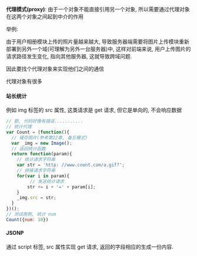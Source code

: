 **代理模式(proxy)**:  由于一个对象不能直接引用另一个对象, 所以需要通过代理对象在这两个对象之间起到中介的作用

举例:

由于用户相册模块上传的照片量越来越大, 导致服务器端需要将图片上传模块重新部署到另外一个域(可理解为另外一台服务器)中, 这样对前端来说, 用户上传图片的请求路径发生变化, 指向其他服务器, 这就导致跨域问题.

因此要找个代理对象来实现他们之间的通信

代理对象有很多

#### 站长统计

例如 img 标签的 src 属性, 这类请求是 get 请求, 但它是单向的, 不会响应数据

```javascript
// 额, 代码好像有错误...........
// 统计代理
var Count = (function(){
  // 缓存图片(参考第22章, 备忘模式)
  var _img = new Image();
  // 返回统计函数
  return function(param){
    // 统计请求字符串
    var str = 'http: //www.count.com/a.gif?';
    // 拼接请求字符串
    for(var i in param){
         // 发送统计请求
  		str += i + '=' + param[i];
    }
    _img.src = str;
  }
})();
// 测试用例, 统计 num
Count({num: 10})
```

####  JSONP

通过 script 标签, src 属性实现 get 请求, 返回的字段相应的生成一份内容. 

